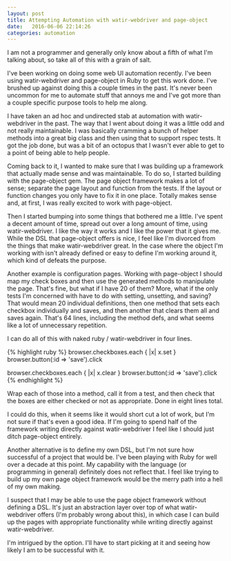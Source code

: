 ```yaml
---
layout: post
title: Attempting Automation with watir-webdriver and page-object
date:   2016-06-06 22:14:26
categories: automation
---
```

I am not a programmer and generally only know about a fifth of what I'm talking about, so take all of this with a grain of salt.

I've been working on doing some web UI automation recently.  I've been using watir-webdriver and page-object in Ruby to get this work done. I've brushed up against doing this a couple times in the past. It's never been uncommon for me to automate stuff that annoys me and I've got more than a couple specific purpose tools to help me along.

I have taken an ad hoc and undirected stab at automation with watir-webdriver in the past. The way that I went about doing it was a little odd and not really maintainable. I was basically cramming a bunch of helper methods into a great big class and then using that to support rspec tests. It got the job done, but was a bit of an octopus that I wasn't ever able to get to a point of being able to help people.

Coming back to it, I wanted to make sure that I was building up a framework that actually made sense and was maintainable. To do so, I started building with the page-object gem. The page object framework makes a lot of sense; separate the page layout and function from the tests. If the layout or function changes you only have to fix it in one place. Totally makes sense and, at first, I was really excited to work with page-object.

Then I started bumping into some things that bothered me a little. I've spent a decent amount of time, spread out over a long amount of time, using watir-webdriver. I like the way it works and I like the power that it gives me. While the DSL that page-object offers is nice, I feel like I'm divorced from the things that make watir-webdriver great. In the case where the object I'm working with isn't already defined or easy to define I'm working around it, which kind of defeats the purpose.

Another example is configuration pages. Working with page-object I should map my check boxes and then use the generated methods to manipulate the page. That's fine, but what if I have 20 of them? More, what if the only tests I'm concerned with have to do with setting, unsetting, and saving? That would mean 20 individual definitions, then one method that sets each checkbox individually and saves, and then another that clears them all and saves again. That's 64 lines, including the method defs, and what seems like a lot of unnecessary repetition.

I can do all of this with naked ruby / watir-webdriver in four lines.

{% highlight ruby %}
browser.checkboxes.each { |x| x.set }
browser.button(:id => 'save').click

browser.checkboxes.each { |x| x.clear }
browser.button(:id => 'save').click
{% endhighlight %}

Wrap each of those into a method, call it from a test, and then check that the boxes are either checked or not as appropriate. Done in eight lines total.

I could do this, when it seems like it would short cut a lot of work, but I'm not sure if that's even a good idea. If I'm going to spend half of the framework writing directly against watir-webdriver I feel like I should just ditch page-object entirely.

Another alternative is to define my own DSL, but I'm not sure how successful of a project that would be. I've been playing with Ruby for well over a decade at this point. My capability with the language (or programming in general) definitely does not reflect that. I feel like trying to build up my own page object framework would be the merry path into a hell of my own making.

I suspect that I may be able to use the page object framework without defining a DSL. It's just an abstraction layer over top of what watir-webdriver offers (I'm probably wrong about this), in which case I can build up the pages with appropriate functionality while writing directly against watir-webdriver.

I'm intrigued by the option. I'll have to start picking at it and seeing how likely I am to be successful with it.

